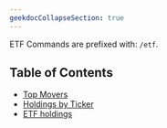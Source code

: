 ```yaml
---
geekdocCollapseSection: true
---
```


ETF Commands are prefixed with: `/etf`.

## Table of Contents

- [Top Movers](/GamestonkTerminal/bots/discord/etf/disc-tops/)
- [Holdings by Ticker](/GamestonkTerminal/bots/discord/etf/holdings_by_ticker/)
- [ETF holdings](/GamestonkTerminal/bots/discord/etf/holdings_by_etf/)
